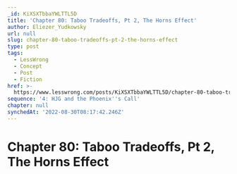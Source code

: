 ```yaml
---
_id: KiXSXTbbaYWLTTL5D
title: 'Chapter 80: Taboo Tradeoffs, Pt 2, The Horns Effect'
author: Eliezer_Yudkowsky
url: null
slug: chapter-80-taboo-tradeoffs-pt-2-the-horns-effect
type: post
tags:
  - LessWrong
  - Concept
  - Post
  - Fiction
href: >-
  https://www.lesswrong.com/posts/KiXSXTbbaYWLTTL5D/chapter-80-taboo-tradeoffs-pt-2-the-horns-effect
sequence: '4: HJG and the Phoenix''s Call'
chapter: null
synchedAt: '2022-08-30T08:17:42.246Z'
---
```

# Chapter 80: Taboo Tradeoffs, Pt 2, The Horns Effect

